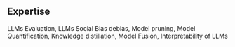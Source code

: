 ## Expertise
LLMs Evaluation, LLMs Social Bias debias, Model pruning, Model Quantification, Knowledge distillation, Model Fusion, Interpretability of LLMs
